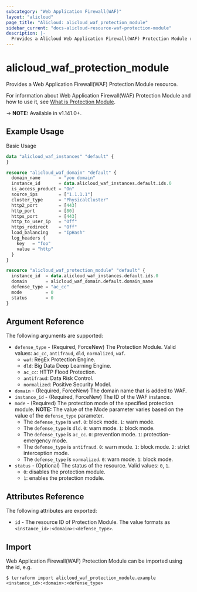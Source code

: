 ```yaml
---
subcategory: "Web Application Firewall(WAF)"
layout: "alicloud"
page_title: "Alicloud: alicloud_waf_protection_module"
sidebar_current: "docs-alicloud-resource-waf-protection-module"
description: |-
  Provides a Alicloud Web Application Firewall(WAF) Protection Module resource.
---
```


# alicloud\_waf\_protection\_module

Provides a Web Application Firewall(WAF) Protection Module resource.

For information about Web Application Firewall(WAF) Protection Module and how to use it, see [What is Protection Module](https://www.alibabacloud.com/help/en/doc-detail/160775.htm).

-> **NOTE:** Available in v1.141.0+.

## Example Usage

Basic Usage

```terraform
data "alicloud_waf_instances" "default" {
}

resource "alicloud_waf_domain" "default" {
  domain_name       = "you domain"
  instance_id       = data.alicloud_waf_instances.default.ids.0
  is_access_product = "On"
  source_ips        = ["1.1.1.1"]
  cluster_type      = "PhysicalCluster"
  http2_port        = [443]
  http_port         = [80]
  https_port        = [443]
  http_to_user_ip   = "Off"
  https_redirect    = "Off"
  load_balancing    = "IpHash"
  log_headers {
    key   = "foo"
    value = "http"
  }
}

resource "alicloud_waf_protection_module" "default" {
  instance_id  = data.alicloud_waf_instances.default.ids.0
  domain       = alicloud_waf_domain.default.domain_name
  defense_type = "ac_cc"
  mode         = 0
  status       = 0
}
```

## Argument Reference

The following arguments are supported:

* `defense_type` - (Required, ForceNew) The Protection Module. Valid values: `ac_cc`, `antifraud`, `dld`, `normalized`, `waf`.
  * `waf`: RegEx Protection Engine.
  * `dld`: Big Data Deep Learning Engine.
  * `ac_cc`: HTTP Flood Protection.
  * `antifraud`: Data Risk Control.
  * `normalized`: Positive Security Model.
* `domain` - (Required, ForceNew) The domain name that is added to WAF.
* `instance_id` - (Required, ForceNew) The ID of the WAF instance.
* `mode` - (Required) The protection mode of the specified protection module. **NOTE:** The value of the Mode parameter varies based on the value of the `defense_type` parameter.
  * The `defense_type` is `waf`. `0`: block mode. `1`: warn mode.
  * The `defense_type` is `dld`. `0`: warn mode. `1`: block mode.
  * The `defense_type` is `ac_cc`. `0`: prevention mode. `1`: protection-emergency mode.
  * The `defense_type` is `antifraud`. `0`: warn mode. `1`: block mode. `2`: strict interception mode.
  * The `defense_type` is `normalized`. `0`: warn mode. `1`: block mode.
* `status` - (Optional) The status of the resource. Valid values: `0`, `1`.
  * `0`: disables the protection module.
  * `1`: enables the protection module.

## Attributes Reference

The following attributes are exported:

* `id` - The resource ID of Protection Module. The value formats as `<instance_id>:<domain>:<defense_type>`.

## Import

Web Application Firewall(WAF) Protection Module can be imported using the id, e.g.

```shell
$ terraform import alicloud_waf_protection_module.example <instance_id>:<domain>:<defense_type>
```
